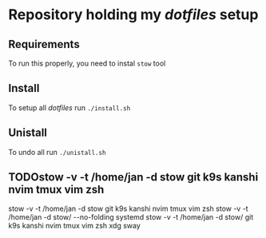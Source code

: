 # Repository holding my *dotfiles* setup

## Requirements
To run this properly, you need to instal ```stow``` tool

## Install
To setup all *dotfiles* run ```./install.sh```

## Unistall
To undo all run ```./unistall.sh```

## TODOstow -v -t /home/jan -d stow git k9s kanshi nvim tmux vim zsh
stow -v -t /home/jan -d stow git k9s kanshi nvim tmux vim zsh
stow -v -t /home/jan -d stow/ --no-folding systemd
stow -v -t /home/jan -d stow/ git k9s kanshi nvim tmux vim zsh xdg sway
